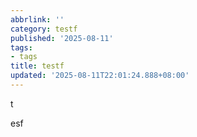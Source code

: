 ```yaml
---
abbrlink: ''
category: testf
published: '2025-08-11'
tags:
- tags
title: testf
updated: '2025-08-11T22:01:24.888+08:00'
---
```

t

esf
